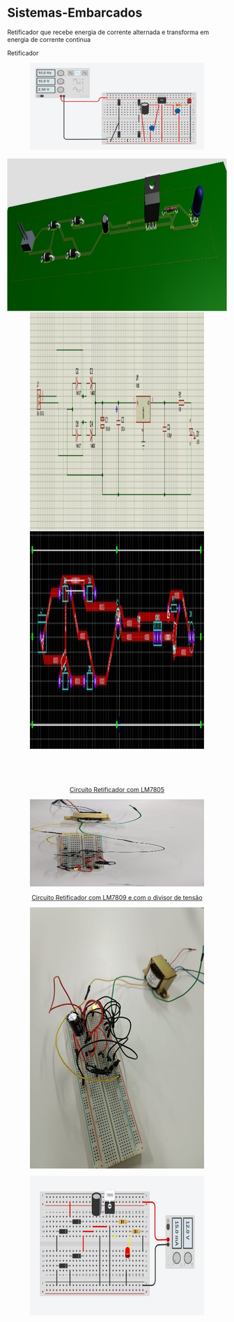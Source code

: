 # Sistemas-Embarcados
<p>Retificador que recebe energia de corrente alternada e transforma em energia de corrente continua</p>
<p>Retificador</p>
<div align=center>
<img height="200" width="400" src="./Assets/img/Retificador.jpg">
</div>
  <br>
<div align=center>
<a href="https://github.com/RoniEdu">
<img height="350" width="1200" src="./Assets/img/img.jpg">
  <br>
<img height="500" width="400" src="./Assets/img/img2.jpg">
  <br>
<img height="500" width="400" src="./Assets/img/img3.jpg">
</div>
<br>
  
<div align=center>
  <br>
  <br>
  <br>
  <p>Circuito Retificador com LM7805</p>
  <img height="200" width="400" src="./Assets/img/imagem01.jpeg">
    <br>
  <p>Circuito Retificador com LM7809 e com o divisor de tensão</p>
  <img height="600" width="400" src="./Assets/img/imagem02.jpeg">
    <br>
  <p><img height="320" width="400" src="./Assets/img/imagem03.jpeg"></p>
    <br>
  </div>
</div>

